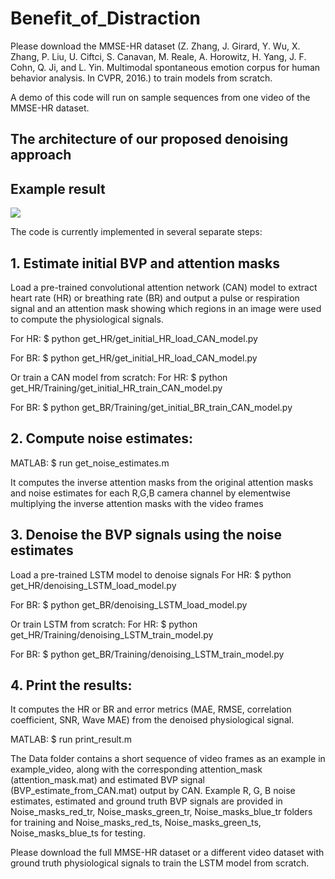 # Benefit_of_Distraction

Please download the MMSE-HR dataset (Z. Zhang, J. Girard, Y. Wu, X. Zhang, P. Liu, U. Ciftci, S. Canavan, M. Reale, A. Horowitz, H. Yang, J. F. Cohn, Q. Ji, and L. Yin. Multimodal spontaneous emotion corpus for human behavior analysis. In CVPR, 2016.) to train models from scratch.

A demo of this code will run on sample sequences from one video of the MMSE-HR dataset.

## The architecture of our proposed denoising approach

## Example result
<img src = “Data/Overview_fig3.jpg”>

The code is currently implemented in several separate steps:

## 1. Estimate initial BVP and attention masks

Load a pre-trained convolutional attention network (CAN) model to extract heart rate (HR) or breathing rate (BR) and output a pulse or respiration signal and an attention mask showing which regions in an image were used to compute the physiological signals.

For HR:
$ python get_HR/get_initial_HR_load_CAN_model.py

For BR:
$ python get_HR/get_initial_HR_load_CAN_model.py

Or train a CAN model from scratch:
For HR:
$ python get_HR/Training/get_initial_HR_train_CAN_model.py

For BR:
$ python get_BR/Training/get_initial_BR_train_CAN_model.py

## 2. Compute noise estimates:

MATLAB: $ run get_noise_estimates.m

It computes the inverse attention masks from the original attention masks and noise estimates for each R,G,B camera channel by elementwise multiplying the inverse attention masks with the video frames


## 3. Denoise the BVP signals using the noise estimates

Load a pre-trained LSTM model to denoise signals
For HR:
$ python get_HR/denoising_LSTM_load_model.py

For BR:
$ python get_BR/denoising_LSTM_load_model.py

Or train LSTM from scratch:
For HR:
$ python get_HR/Training/denoising_LSTM_train_model.py

For BR:
$ python get_BR/Training/denoising_LSTM_train_model.py

## 4. Print the results:

It computes the HR or BR and error metrics (MAE, RMSE, correlation coefficient, SNR, Wave MAE) from the denoised physiological signal. 

MATLAB: $ run print_result.m

The Data folder contains a short sequence of video frames as an example in example_video, along with the corresponding attention_mask  (attention_mask.mat) and estimated BVP signal (BVP_estimate_from_CAN.mat) output by CAN. Example R, G, B noise estimates, estimated and ground truth BVP signals are provided in Noise_masks_red_tr, Noise_masks_green_tr, Noise_masks_blue_tr folders for training and Noise_masks_red_ts, Noise_masks_green_ts, Noise_masks_blue_ts for testing. 

Please download the full MMSE-HR dataset or a different video dataset with ground truth physiological signals to train the LSTM model from scratch. 

